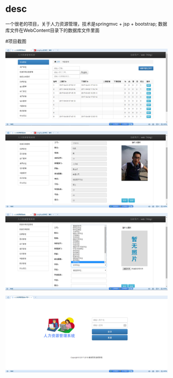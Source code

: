
# desc 
 一个很老的项目，关于人力资源管理，技术是springmvc + jsp + bootstrap;
 数据库文件在WebContent目录下的数据库文件里面

#项目截图

![img](/doc/1.PNG)

![img](/doc/2.PNG)

![img](/doc/3.png)

![img](/doc/4.PNG)